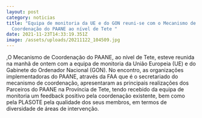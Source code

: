 ```yaml
---
layout: post
category: noticias
title: "Equipa de monitoria da UE e do GON reuni-se com o Mecanismo de
  Coordenação do PAANE ao nível de Tete "
date: 2021-11-23T14:33:19.351Z
image: /assets/uploads/20211122_104509.jpg
---
```

,O Mecanismo de Coordenação do PAANE, ao nível de Tete, esteve reunida na manhã de ontem com a equipa de monitoria da União Europeia (UE) e do Gabinete do Ordenador Nacional (GON). No encontro, as organizações implementadoras do PAANE, através da FAA que é o secretariado do mecanismo de coordenação, apresentaram as principais realizações dos Parceiros do PAANE na Província de Tete, tendo recebido da equipa de monitoria um feedback positivo pela coordenação existente, bem como pela PLASOTE pela qualidade dos seus membros, em termos de diversidade de áreas de intervenção.